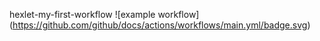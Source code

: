 hexlet-my-first-workflow
![example workflow]
(https://github.com/github/docs/actions/workflows/main.yml/badge.svg)
